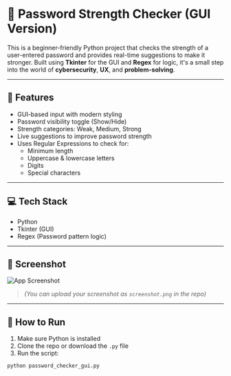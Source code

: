 # 🔐 Password Strength Checker (GUI Version)

This is a beginner-friendly Python project that checks the strength of a user-entered password and provides real-time suggestions to make it stronger. Built using **Tkinter** for the GUI and **Regex** for logic, it's a small step into the world of **cybersecurity**, **UX**, and **problem-solving**.

---

## 🧠 Features
- GUI-based input with modern styling
- Password visibility toggle (Show/Hide)
- Strength categories: Weak, Medium, Strong
- Live suggestions to improve password strength
- Uses Regular Expressions to check for:
  - Minimum length
  - Uppercase & lowercase letters
  - Digits
  - Special characters

---

## 💻 Tech Stack
- Python
- Tkinter (GUI)
- Regex (Password pattern logic)

---

## 📸 Screenshot
![App Screenshot](screenshot.png)

> *(You can upload your screenshot as `screenshot.png` in the repo)*

---

## 🚀 How to Run
1. Make sure Python is installed
2. Clone the repo or download the `.py` file
3. Run the script:
```bash
python password_checker_gui.py
